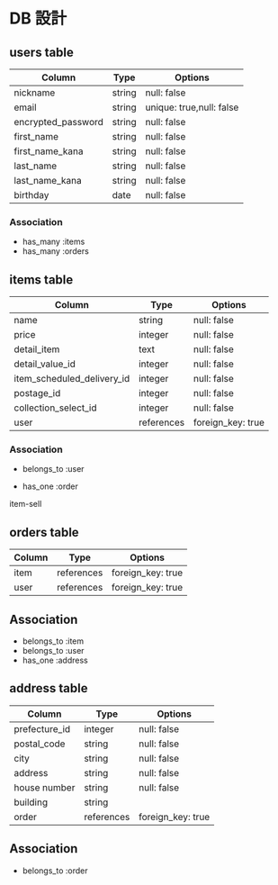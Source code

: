 # DB 設計

## users table

| Column               | Type   | Options                  |
| ---------------------| ------ | -------------------------|
| nickname             | string | null: false              |
| email                | string | unique: true,null: false |
| encrypted_password   | string | null: false              |
| first_name           | string | null: false              |
| first_name_kana      | string | null: false              |
| last_name            | string | null: false              |
| last_name_kana       | string | null: false              |
| birthday             | date   | null: false              |

### Association

* has_many :items
* has_many :orders



## items table

| Column                         | Type       | Options           |
|--------------------------------|------------|-------------------|
| name                           | string     | null: false       |
| price                          | integer    | null: false       |
| detail_item                    | text       | null: false       |
| detail_value_id                | integer    | null: false       |
| item_scheduled_delivery_id     | integer    | null: false       |
| postage_id                     | integer    | null: false       |
| collection_select_id           | integer    | null: false       |
| user                           | references | foreign_key: true |

### Association

- belongs_to :user 
* has_one :order

item-sell                 

## orders table

| Column      | Type        | Options           |
|-------------|-------------|-------------------|
| item        | references  | foreign_key: true |
| user        | references  | foreign_key: true |

## Association

- belongs_to :item
- belongs_to :user
- has_one :address


## address table

| Column             | Type        | Options             |
|--------------------|-------------|---------------------|
| prefecture_id      | integer     | null: false         |
| postal_code        | string      | null: false         |
| city               | string      | null: false         |
| address            | string      | null: false         |
| house number       | string      | null: false         |
| building           | string      |                     |
| order              | references  | foreign_key: true   |

## Association

- belongs_to :order

